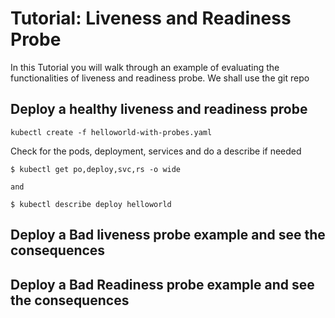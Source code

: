 # Tutorial: Liveness and Readiness Probe

In this Tutorial you will walk through an example of evaluating the functionalities of liveness and readiness probe. 
We shall use the git repo 



## Deploy a healthy liveness and readiness probe


```
kubectl create -f helloworld-with-probes.yaml
```

Check for the pods, deployment, services and do a describe if needed

```
$ kubectl get po,deploy,svc,rs -o wide

and

$ kubectl describe deploy helloworld

```
## Deploy a Bad liveness probe example and see the consequences




## Deploy a Bad Readiness probe example and see the consequences



